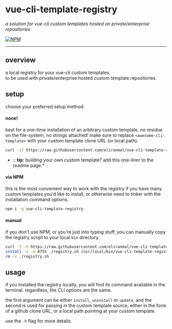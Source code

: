 # vue-cli-template-registry

*a solution for vue-cli custom templates hosted on private/enterprise repositories*

[![NPM][1]][2]

---

## overview

a local registry for your vue-cli custom templates.  
to be used with private/enterprise hosted custom template repositories.


## setup

choose your preferred setup method:


#### none!

best for a one-time installation of an arbitrary custom template. no residue on the file-system, no strings attached!
make sure to replace `<awesome-cli-template>` with your custom template clone URL (or local path).

```sh
curl -sf https://raw.githubusercontent.com/eliranmal/vue-cli-template-registry/master/bin/registry.sh | bash -s install <awesome-cli-template>
```

* :: **tip:** building your own custom template? add this one-liner to the readme page.*


#### via NPM

this is the most convenient way to work with the registry if you have many custom templates you'd like to install, or otherwise need to tinker with the installation command options.

```sh
npm i -g vue-cli-template-registry
```


#### manual

if you don't use NPM, or you're just into typing stuff, you can manually copy the registry script to your local `bin` directory.

```sh
curl -f -O https://raw.githubusercontent.com/eliranmal/vue-cli-template-registry/master/bin/registry.sh
install -v -m 0755 ./registry.sh /usr/local/bin/vue-cli-template-registry
rm -v ./registry.sh
```


## usage

if you installed the registry locally, you will find its command available in the terminal.
regardless, the CLI options are the same.

the first argument can be either `install`, `uninstall` or `update`, and the second is used for passing in
the custom template source, either in the form of a github clone URL, or a local path pointing at your custom template. 

use the `-h` flag for more details.





[1]: https://img.shields.io/npm/v/vue-cli-template-registry.svg?style=flat-square
[2]: https://www.npmjs.com/package/vue-cli-template-registry
[3]: https://github.com/vuejs/vue-cli/tree/master#custom-templates
